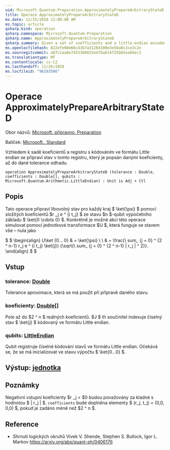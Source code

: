 ```yaml
---
uid: Microsoft.Quantum.Preparation.ApproximatelyPrepareArbitraryStateD
title: Operace ApproximatelyPrepareArbitraryStateD
ms.date: 11/25/2020 12:00:00 AM
ms.topic: article
qsharp.kind: operation
qsharp.namespace: Microsoft.Quantum.Preparation
qsharp.name: ApproximatelyPrepareArbitraryStateD
qsharp.summary: Given a set of coefficients and a little-endian encoded quantum register, prepares an state on that register described by the given coefficients, up to a given approximation tolerance.
ms.openlocfilehash: 822efe08e66c43b7a3128d100e3e58a8c2ce3c2e
ms.sourcegitcommit: a87c1aa8e7453360025e47ba614f25b02ea84ec3
ms.translationtype: MT
ms.contentlocale: cs-CZ
ms.lasthandoff: 11/26/2020
ms.locfileid: "96193586"
---
```

# <a name="approximatelypreparearbitrarystated-operation"></a>Operace ApproximatelyPrepareArbitraryStateD

Obor názvů: [Microsoft. přípravno. Preparation](xref:Microsoft.Quantum.Preparation)

Balíček: [Microsoft.. Standard](https://nuget.org/packages/Microsoft.Quantum.Standard)


Vzhledem k sadě koeficientů a registru s kódováním ve formátu Little endian se připraví stav v tomto registru, který je popsán danými koeficienty, až do dané tolerance odhadu.

```qsharp
operation ApproximatelyPrepareArbitraryStateD (tolerance : Double, coefficients : Double[], qubits : Microsoft.Quantum.Arithmetic.LittleEndian) : Unit is Adj + Ctl
```


## <a name="description"></a>Popis

Tato operace připraví libovolný stav pro každý kraj $ \ket{\psi} $ pomocí složitých koeficientů $r _j e ^ {i t_j} $ ze stavu $n $-qubit výpočetního základu $ \ket{0 \cdots 0} $.
Konkrétně je možné akci této operace simulovat pomocí jednotkové transformace $U $, která funguje se stavem vše – nula jako

$ $ \begin{align} U\ket {0... 0} & = \ket{\psi} \\ \\ & = \frac{\ sum_ {j = 0} ^ {2 ^ n-1} r_j e ^ {i t_j} \ket{j}} {\sqrt{\ sum_ {j = 0} ^ {2 ^ n-1} | r_j | ^ 2}}.
\end{align} $ $

## <a name="input"></a>Vstup

### <a name="tolerance--double"></a>tolerance: [Double](xref:microsoft.quantum.lang-ref.double)

Tolerance aproximace, která se má použít při přípravě daného stavu.


### <a name="coefficients--double"></a>koeficienty: [Double](xref:microsoft.quantum.lang-ref.double)[]

Pole až do $2 ^ n $ reálných koeficientů. $J $ th součinitel indexuje číselný stav $ \ket{j} $ kódovaný ve formátu Little endian.


### <a name="qubits--littleendian"></a>qubits: [LittleEndian](xref:Microsoft.Quantum.Arithmetic.LittleEndian)

Qubit registruje číselné kódování stavů ve formátu Little endian. Očekává se, že se má inicializovat ve stavu výpočtu $ \ket{0...0} $.



## <a name="output--unit"></a>Výstup: [jednotka](xref:microsoft.quantum.lang-ref.unit)



## <a name="remarks"></a>Poznámky

Negativní vstupní koeficienty $r _j < $0 budou považovány za kladné s hodnotou $ | r_j | $. `coefficients` bude doplněna elementy $ (r_j, t_j) = (0,0, 0,0) $, pokud je zadáno méně než $2 ^ n $.

## <a name="references"></a>Reference

- Shrnutí logických okruhů Vivek V. Shende, Stephen S. Bullock, Igor L. Markov https://arxiv.org/abs/quant-ph/0406176